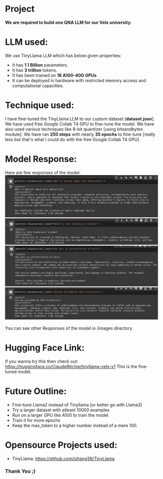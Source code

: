 # Project
__We are required to build one QNA LLM for our Vels university.__

# LLM used:
We use TinyLlama LLM which has below given properties:
* It has __1.1 Billion__ parameters.
* It has __3 trillion__ tokens.
* It has been trained on __16 A100-40G GPUs__
* It can be deployed in hardware with restricted memory access and computational capacities.

# Technique used:
I have fine-tuned the TinyLlama LLM to our custom dataset [__dataset.json__]. We have used free Google Collab T4 GPU to fine-tune the model. We have also used various techniques like 8-bit quantizer [using bitsandbytes module]. We have ran __250 steps__ with nearly __35 epochs__ to fine-tune [really less but that's what I could do with the free Google Collab T4 GPU].

# Model Response:
Here are few responses of the model:<br>
![Why Vels University](/images/special_about_vels_RESPONSE.png)<br>
![Location of Vels University](/images/location_RESPONSE.png)<br>
![Infrastruce of Vels University](/images/infrastructure_RESPONSE.png)<br>
![Courses Provided](/images/courses_provided_RESPONSE.png)<br>
<br>
You can see other Responses of the model in /images directory.

# Hugging Face Link:
If you wanna try this then check out: https://huggingface.co/ClaudeRitchie/tinyllama-vels-v1 This is the fine-tuned model.

# Future Outline:
* Fine-tune Llama2 instead of Tinyllama [or better go with Llama3]
* Try a larger dataset with atleast 10000 examples
* Run on a larger GPU like A100 to train the model.
* Train it for more epochs
* Keep the max_token to a higher number instead of a mere 100.

# Opensource Projects used:
* TinyLlama: https://github.com/jzhang38/TinyLlama

### Thank You ;)    